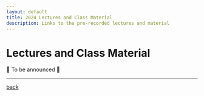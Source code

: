 ```yaml
---
layout: default
title: 2024 Lectures and Class Material
description: Links to the pre-recorded lectures and material
---
```


# Lectures and Class Material

🔶 To be announced 🔶

---

[back](../)
